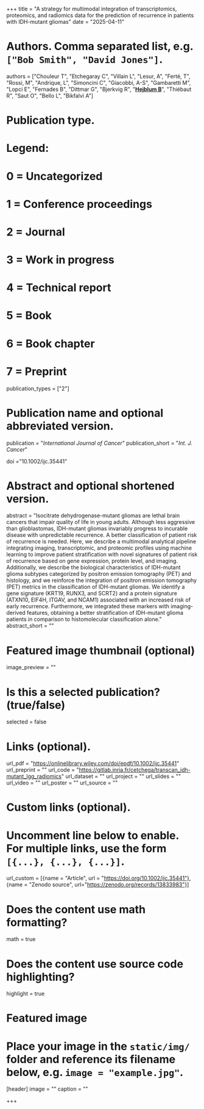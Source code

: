 +++
title = "A strategy for multimodal integration of transcriptomics, proteomics, and radiomics data for the prediction of recurrence in patients with IDH-mutant gliomas"
date = "2025-04-11"

# Authors. Comma separated list, e.g. `["Bob Smith", "David Jones"]`.
authors = ["Chouleur T", "Etchegaray C", "Villain L", "Lesur, A", "Ferté, T", "Rossi, M", "Andrique, L", "Simoncini C", "Giacobbi, A-S", "Gambaretti M", "Lopci E", "Fernades B", "Dittmar G", "Bjerkvig R", "<u>**Hejblum B**</u>", "Thiébaut R", "Saut O", "Bello L", "Bikfalvi A"]

# Publication type.
# Legend:
# 0 = Uncategorized
# 1 = Conference proceedings
# 2 = Journal
# 3 = Work in progress
# 4 = Technical report
# 5 = Book
# 6 = Book chapter
# 7 = Preprint
publication_types = ["2"]

# Publication name and optional abbreviated version.
publication = "*International Journal of Cancer*"
publication_short = "*Int. J. Cancer*"

doi ="10.1002/ijc.35441"

# Abstract and optional shortened version.
abstract = "Isocitrate dehydrogenase-mutant gliomas are lethal brain cancers that impair quality of life in young adults. Although less aggressive than glioblastomas, IDH-mutant gliomas invariably progress to incurable disease with unpredictable recurrence. A better classification of patient risk of recurrence is needed. Here, we describe a multimodal analytical pipeline integrating imaging, transcriptomic, and proteomic profiles using machine learning to improve patient stratification with novel signatures of patient risk of recurrence based on gene expression, protein level, and imaging. Additionally, we describe the biological characteristics of IDH-mutant glioma subtypes categorized by positron emission tomography (PET) and histology, and we reinforce the integration of positron emission tomography (PET) metrics in the classification of IDH-mutant gliomas. We identify a gene signature (KRT19, RUNX3, and SCRT2) and a protein signature (ATXN10, EIF4H, ITGAV, and NCAM1) associated with an increased risk of early recurrence. Furthermore, we integrated these markers with imaging-derived features, obtaining a better stratification of IDH-mutant glioma patients in comparison to histomolecular classification alone."
abstract_short = ""

# Featured image thumbnail (optional)
image_preview = ""

# Is this a selected publication? (true/false)
selected = false

# Links (optional).
url_pdf = "https://onlinelibrary.wiley.com/doi/epdf/10.1002/ijc.35441"
url_preprint = ""
url_code = "https://gitlab.inria.fr/cetchega/transcan_idh-mutant_lgg_radiomics"
url_dataset = ""
url_project = ""
url_slides = ""
url_video = ""
url_poster = ""
url_source = ""

# Custom links (optional).
# Uncomment line below to enable. For multiple links, use the form `[{...}, {...}, {...}]`.
url_custom = [{name = "Article", url = "https://doi.org/10.1002/ijc.35441"}, 
{name = "Zenodo source", url="https://zenodo.org/records/13833983"}]


# Does the content use math formatting?
math = true

# Does the content use source code highlighting?
highlight = true

# Featured image
# Place your image in the `static/img/` folder and reference its filename below, e.g. `image = "example.jpg"`.
[header]
image = ""
caption = ""

+++

